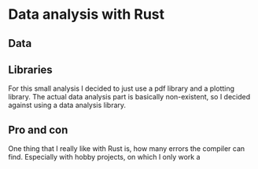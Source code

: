# Data analysis with Rust

## Data

## Libraries

For this small analysis I decided to just use a pdf library and a plotting library. The actual data analysis part is basically non-existent, so I decided against using a data analysis library.


## Pro and con

One thing that I really like with Rust is, how many errors the compiler can find. Especially with hobby projects, on which I only work a 